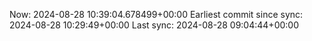 Now: 2024-08-28 10:39:04.678499+00:00 Earliest commit since sync: 2024-08-28 10:29:49+00:00 Last sync: 2024-08-28 09:04:44+00:00
